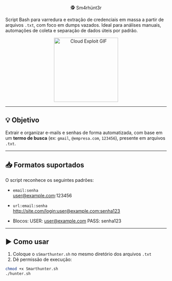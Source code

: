 <p align="center">
   🕵️ Sm4rhünt3r
</p>

Script Bash para varredura e extração de credenciais em massa a partir de arquivos `.txt`, com foco em dumps vazados. Ideal para análises manuais, automações de coleta e separação de dados úteis por padrão.

<p align="center">
  <img src="https://img1.picmix.com/output/stamp/normal/1/0/5/2/2572501_250d1.gif" alt="Cloud Exploit GIF" width="200"/>
</p>


---

## 💡 Objetivo

Extrair e organizar e-mails e senhas de forma automatizada, com base em um **termo de busca** (ex: `gmail`, `@empresa.com`, `123456`), presente em arquivos `.txt`.

---

## 📥 Formatos suportados

O script reconhece os seguintes padrões:

- `email:senha`  
user@example.com:123456


- `url:email:senha`  
http://site.com/login:user@example.com:senha123


- Blocos:
USER: user@example.com
PASS: senha123

---

## ▶️ Como usar

1. Coloque o `sSmarthunter.sh` no mesmo diretório dos arquivos `.txt`
2. Dê permissão de execução:
 ```bash
 chmod +x Smarthunter.sh
./hunter.sh
